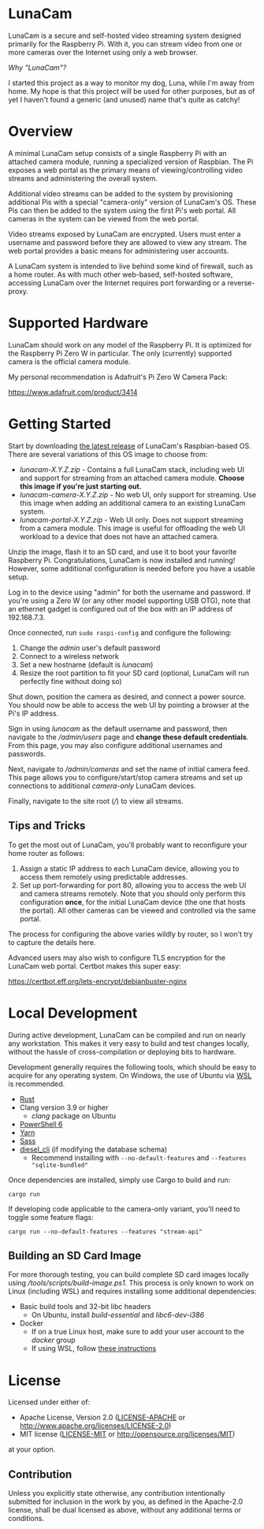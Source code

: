# LunaCam

LunaCam is a secure and self-hosted video streaming system designed primarily
for the Raspberry Pi. With it, you can stream video from one or more cameras
over the Internet using only a web browser.

*Why "LunaCam"?*

I started this project as a way to monitor my dog, Luna, while I'm away from
home. My hope is that this project will be used for other purposes, but as of
yet I haven't found a generic (and unused) name that's quite as catchy!


# Overview

A minimal LunaCam setup consists of a single Raspberry Pi with an attached
camera module, running a specialized version of Raspbian. The Pi exposes a web
portal as the primary means of viewing/controlling video streams and
administering the overall system.

Additional video streams can be added to the system by provisioning additional
Pis with a special "camera-only" version of LunaCam's OS. These Pis can then be
added to the system using the first Pi's web portal. All cameras in the system
can be viewed from the web portal.

Video streams exposed by LunaCam are encrypted. Users must enter a username and
password before they are allowed to view any stream. The web portal provides a
basic means for administering user accounts.

A LunaCam system is intended to live behind some kind of firewall, such as a
home router. As with much other web-based, self-hosted software, accessing
LunaCam over the Internet requires port forwarding or a reverse-proxy.


# Supported Hardware

LunaCam should work on any model of the Raspberry Pi. It is optimized for the
Raspberry Pi Zero W in particular. The only (currently) supported camera is the
official camera module.

My personal recommendation is Adafruit's Pi Zero W Camera Pack:

https://www.adafruit.com/product/3414


# Getting Started

Start by downloading [the latest release](https://github.com/reynoldsbd/lunacam/releases)
of LunaCam's Raspbian-based OS. There are several variations of this OS image to
choose from:

* *lunacam-X.Y.Z.zip* - Contains a full LunaCam stack, including web UI and
  support for streaming from an attached camera module. **Choose this image if
  you're just starting out.**
* *lunacam-camera-X.Y.Z.zip* - No web UI, only support for streaming. Use this
  image when adding an additional camera to an existing LunaCam system.
* *lunacam-portal-X.Y.Z.zip* - Web UI only. Does not support streaming from a
  camera module. This image is useful for offloading the web UI workload to a
  device that does not have an attached camera.

Unzip the image, flash it to an SD card, and use it to boot your favorite
Raspberry Pi. Congratulations, LunaCam is now installed and running! However,
some additional configuration is needed before you have a usable setup.

Log in to the device using "admin" for both the username and password. If you're
using a Zero W (or any other model supporting USB OTG), note that an ethernet
gadget is configured out of the box with an IP address of 192.168.7.3.

Once connected, run `sudo raspi-config` and configure the following:

1. Change the *admin* user's default password
2. Connect to a wireless network
3. Set a new hostname (default is *lunacam*)
4. Resize the root partition to fit your SD card (optional, LunaCam will run
  perfectly fine without doing so)

Shut down, position the camera as desired, and connect a power source. You
should now be able to access the web UI by pointing a browser at the Pi's IP
address.

Sign in using *lunacam* as the default username and password, then navigate to
the */admin/users* page and **change these default credentials**. From this
page, you may also configure additional usernames and passwords.

Next, navigate to */admin/cameras* and set the name of initial camera feed. This
page allows you to configure/start/stop camera streams and set up connections to
additional *camera-only* LunaCam devices.

Finally, navigate to the site root (*/*) to view all streams.

## Tips and Tricks

To get the most out of LunaCam, you'll probably want to reconfigure your home
router as follows:

1. Assign a static IP address to each LunaCam device, allowing you to access
  them remotely using predictable addresses.
2. Set up port-forwarding for port 80, allowing you to access the web UI and
  camera streams remotely. Note that you should only perform this configuration
  **once**, for the initial LunaCam device (the one that hosts the portal). All
  other cameras can be viewed and controlled via the same portal.

The process for configuring the above varies wildly by router, so I won't try to
capture the details here.

Advanced users may also wish to configure TLS encryption for the LunaCam web
portal. Certbot makes this super easy:

https://certbot.eff.org/lets-encrypt/debianbuster-nginx


# Local Development

During active development, LunaCam can be compiled and run on nearly any
workstation. This makes it very easy to build and test changes locally, without
the hassle of cross-compilation or deploying bits to hardware.

Development generally requires the following tools, which should be easy to
acquire for any operating system. On Windows, the use of Ubuntu via
[WSL](https://docs.microsoft.com/en-us/windows/wsl/about) is recommended.

* [Rust](https://rustup.rs/)
* Clang version 3.9 or higher
  * *clang* package on Ubuntu
* [PowerShell 6](https://docs.microsoft.com/en-us/powershell/scripting/install/installing-powershell?view=powershell-6)
* [Yarn](https://yarnpkg.com/lang/en/docs/install/)
* [Sass](https://sass-lang.com/install)
* [diesel_cli](https://github.com/diesel-rs/diesel/tree/master/diesel_cli) (if modifying the database schema)
  * Recommend installing with `--no-default-features` and `--features "sqlite-bundled"`

Once dependencies are installed, simply use Cargo to build and run:

```shell
cargo run
```

If developing code applicable to the camera-only variant, you'll need to toggle
some feature flags:

```shell
cargo run --no-default-features --features "stream-api"
```

## Building an SD Card Image

For more thorough testing, you can build complete SD card images locally using
*/tools/scripts/build-image.ps1*. This process is only known to work on Linux
(including WSL) and requires installing some additional dependencies:

* Basic build tools and 32-bit libc headers
  * On Ubuntu, install *build-essential* and *libc6-dev-i386*
* Docker
  * If on a true Linux host, make sure to add your user account to the *docker*
    group
  * If using WSL, follow [these instructions](https://nickjanetakis.com/blog/setting-up-docker-for-windows-and-wsl-to-work-flawlessly)


# License

Licensed under either of:

* Apache License, Version 2.0
  ([LICENSE-APACHE](LICENSE-APACHE) or http://www.apache.org/licenses/LICENSE-2.0)
* MIT license
  ([LICENSE-MIT](LICENSE-MIT) or http://opensource.org/licenses/MIT)

at your option.

## Contribution

Unless you explicitly state otherwise, any contribution intentionally submitted
for inclusion in the work by you, as defined in the Apache-2.0 license, shall be
dual licensed as above, without any additional terms or conditions.
